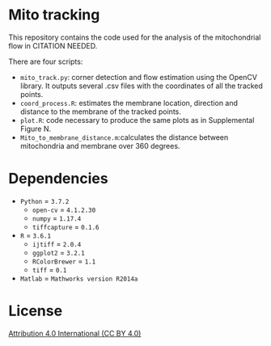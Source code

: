 # Mito tracking

This repository contains the code used for the analysis of the mitochondrial flow in CITATION NEEDED.

There are four scripts:
- `mito_track.py`: corner detection and flow estimation using the OpenCV library. It outputs several .csv files with the coordinates of all the tracked points.
- `coord_process.R`: estimates the membrane location, direction and distance to the membrane of the tracked points.
- `plot.R`: code necessary to produce the same plots as in Supplemental Figure N.
- `Mito_to_membrane_distance.m`:calculates the distance between mitochondria and membrane over 360 degrees.

# Dependencies

- `Python` = `3.7.2`
    - `open-cv` = `4.1.2.30`
    - `numpy` = `1.17.4`
    - `tiffcapture` = `0.1.6`
- `R` = `3.6.1`
    - `ijtiff` = `2.0.4`
    - `ggplot2` = `3.2.1`
    - `RColorBrewer` = `1.1`
    - `tiff` = `0.1`
- `Matlab` = `Mathworks version R2014a`

# License

[Attribution 4.0 International (CC BY 4.0)](https://creativecommons.org/licenses/by/4.0/)